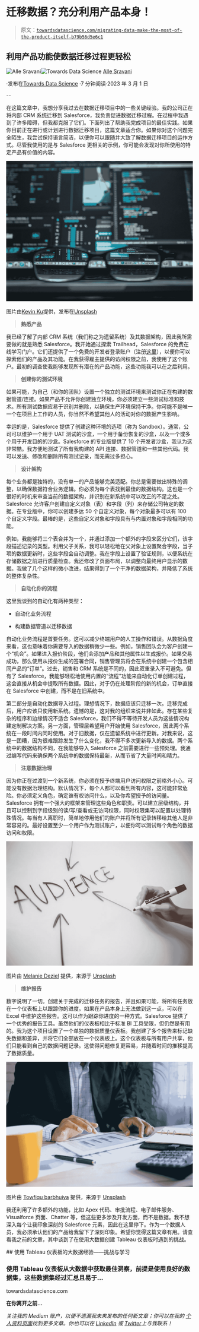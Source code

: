 # 迁移数据？充分利用产品本身！

> 原文：[`towardsdatascience.com/migrating-data-make-the-most-of-the-product-itself-b79b56d5e6c1`](https://towardsdatascience.com/migrating-data-make-the-most-of-the-product-itself-b79b56d5e6c1)

## 利用产品功能使数据迁移过程更轻松

[](https://alle-sravani.medium.com/?source=post_page-----b79b56d5e6c1--------------------------------)![Alle Sravani](https://alle-sravani.medium.com/?source=post_page-----b79b56d5e6c1--------------------------------)[](https://towardsdatascience.com/?source=post_page-----b79b56d5e6c1--------------------------------)![Towards Data Science](https://towardsdatascience.com/?source=post_page-----b79b56d5e6c1--------------------------------) [Alle Sravani](https://alle-sravani.medium.com/?source=post_page-----b79b56d5e6c1--------------------------------)

·发布在[Towards Data Science](https://towardsdatascience.com/?source=post_page-----b79b56d5e6c1--------------------------------) ·7 分钟阅读·2023 年 3 月 1 日

--

在这篇文章中，我想分享我过去在数据迁移项目中的一些关键经验。我的公司正在将内部 CRM 系统迁移到 Salesforce，我负责促进数据迁移过程。在过程中我遇到了许多障碍，但我都克服了它们。下面列出了帮助我完成项目的最佳实践。如果你目前正在进行或计划进行数据迁移项目，这篇文章适合你。如果你对这个问题完全陌生，我尝试保持语言简洁，以便你可以跟随并大致了解数据迁移项目的运作方式。尽管我使用的是与 Salesforce 更相关的示例，你可能会发现对你所使用的特定产品有价值的内容。

![](img/6476c97f48a8fa0e837c9247c557cf3f.png)

图片由[Kevin Ku](https://unsplash.com/@ikukevk?utm_source=medium&utm_medium=referral)提供，发布在[Unsplash](https://unsplash.com/?utm_source=medium&utm_medium=referral)

> **熟悉产品**

我已经了解了内部 CRM 系统（我们称之为遗留系统）及其数据架构，因此我所需要做的就是熟悉 Salesforce。我开始通过探索 Trailhead，Salesforce 的免费在线学习门户。它们还提供了一个免费的开发者登录账户（注册[这里](https://developer.salesforce.com/signup)），以便你可以探索他们的产品及其功能。在我获得雇主提供的访问权限之前，我使用了这个账户。最初的调查使我能够发现所有潜在的产品功能，这些功能我可以在之后利用。

> **创建你的测试环境**

如果可能，为自己（和你的团队）设置一个独立的测试环境来测试你正在构建的数据管道/连接。如果产品不允许你创建独立环境，你必须建立一些测试标准和技术。所有测试数据应易于识别并删除，以确保生产环境保持干净。你可能不是唯一一个在项目上工作的人员，你当然不希望其他人的活动对你的数据产生影响。

幸运的是，Salesforce 提供了创建这种环境的选项（称为 Sandbox）。通常，公司可以维护一个用于 UAT 测试的沙盒，一个用于备份恢复的沙盒，以及一个或多个用于开发目的的沙盒。Salesforce 的专业版提供了 10 个开发者沙盒，我认为这非常酷。我方便地测试了所有我构建的 API 连接、数据管道和一些其他代码。我可以发送、修改和删除所有测试记录，而无需过多担心。

> **设计架构**

每个业务都是独特的，没有单一的产品能够完美适配。你总是需要做出特殊的调整，以确保数据符合业务逻辑。你必须为每个表找到最佳的数据结构。这也是一个很好的时机来审查当前的数据架构，并识别在新系统中可以改正的不足之处。Salesforce 允许客户创建自定义对象（表）和字段（列）来存储公司特定的数据。在专业版中，你可以创建多达 50 个自定义对象，每个对象最多可以有 100 个自定义字段。最棒的是，这些自定义对象和字段具有与内置对象和字段相同的功能。

例如，我能够将三个表合并为一个，并通过添加一个额外的字段来区分它们，该字段描述记录的类型。利用父子关系，我可以轻松地在父对象上设置聚合字段，当子项的数据更新时，这些字段会自动调整。我在字段上设置了验证规则，以便系统在存储数据之前进行质量检查。我还修改了页面布局，以调整向最终用户显示的数据。我做了几个这样的微小改进，结果得到了一个干净的数据架构，并降低了系统的整体复杂性。

> **自动化你的流程**

这里我谈到的自动化有两种类型：

+   自动化业务流程

+   构建数据管道以迁移数据

自动化业务流程是首要任务。这可以减少终端用户的人工操作和错误。从数据角度来看，这也意味着你需要导入的数据稍微少一些。例如，销售团队会为客户创建一个“机会”。如果进入报价阶段，他们会添加产品和其他属性以生成报价。如果交易成功，那么使用从报价生成的签署合同，销售管理员将会在系统中创建一个包含相同产品的“订单”。过去，销售和 CRM 系统是不同的，因此双重录入不可避免。但有了 Salesforce，我能够轻松地使用内置的“流程”功能来自动化订单创建过程，这会直接从机会中提取所有数据。因此，对于仍在处理阶段的新的机会，订单直接在 Salesforce 中创建，而不是在旧系统中。

第二部分是自动化数据导入过程。理想情况下，数据应该只迁移一次。迁移完成后，用户应该只使用新系统。遗憾的是，这对我的组织来说并非如此。存在某些复杂的程序和边缘情况不适合 Salesforce，我们不得不等待开发人员为这些情况构建定制解决方案。另一方面，管理层希望用户开始使用 Salesforce，因此两个系统在一段时间内同时使用。对于旧数据，仅在遗留系统中进行更新。对我来说，这是一团糟，因为很难跟踪发生了什么变化，我不得不多次更新导入的数据。两个系统中的数据结构不同，在我能够导入 Salesforce 之前需要进行一些预处理。我通过编写代码来确保两个系统中的数据保持最新，从而节省了大量时间和精力。

> **注意数据治理**

因为你正在过渡到一个新系统，你必须在授予终端用户访问权限之前格外小心。可能没有数据治理结构。默认情况下，每个人都可以看到所有内容，这可能非常危险。你必须定义角色，确定谁有权访问什么，以及你希望授予的访问量。Salesforce 拥有一个强大的框架来管理这些角色和职责。可以建立层级结构，并且可以控制到字段级别的读/写/查看或无访问权限，同时权限集可以配置以处理特殊情况。每当有人离职时，简单地停用他们的账户并将所有记录转移给其他人是非常容易的。最好设置至少一个用户作为测试账户，以便你可以测试每个角色的数据访问和权限。

![](img/f71fa016e8b6c6dee18eeca1de86602c.png)

图片由 [Melanie Deziel](https://unsplash.com/@storyfuel?utm_source=medium&utm_medium=referral) 提供，来源于 [Unsplash](https://unsplash.com/?utm_source=medium&utm_medium=referral)

> **维护报告**

数字说明了一切。创建关于完成的迁移任务的报告，并且如果可能，将所有任务放在一个仪表板上以跟踪你的进度。如果在产品本身上无法做到这一点，可以在 Excel 中维护这些报告。这可以作为跟踪你进度的一种方式。Salesforce 提供了一个优秀的报告工具。虽然他们的仪表板相比于标准 BI 工具受限，但仍然是有用的。我为这个项目设置了一个单独的数据质量仪表板。我创建了多个报告来标记缺失数据和差异，并将它们全部放在一个仪表板上。这个仪表板与所有用户共享，他们只能看到自己的数据问题记录。这使得问题修复更容易，并随着时间的推移提高了数据质量。

![](img/55a0cd98852e728e929c88b4b1c5a0a3.png)

图片由 [Towfiqu barbhuiya](https://unsplash.com/es/@towfiqu999999?utm_source=medium&utm_medium=referral) 提供，来源于 [Unsplash](https://unsplash.com/?utm_source=medium&utm_medium=referral)

我还利用了许多额外的功能，比如 Apex 代码、审批流程、电子邮件服务、Visualforce 页面、Chatter 等，但这些更多涉及开发方面，而不是数据。我不想深入每个让我印象深刻的 Salesforce 元素，因此在这里停下。作为一个数据人员，我必须承认他们的产品给我留下了深刻印象。希望你觉得这篇文章有用。请查看我之前的文章，其中谈到了在使用大数据创建 Tableau 仪表板时遇到的挑战。

[](/tableau-dashboards-and-big-data-learnings-e0a29cb7377c?source=post_page-----b79b56d5e6c1--------------------------------) ## 使用 Tableau 仪表板的大数据经验——挑战与学习

### 使用 Tableau 仪表板从大数据中获取最佳洞察，前提是使用良好的数据集，这些数据集经过汇总且易于…

towardsdatascience.com

**在你离开之前…**

*关注我的 Medium 账户，以便不遗漏我未来发布的任何新文章；你可以在我的* [*个人资料页面*](https://medium.com/@alsr.sravani)*找到更多文章。你也可以在* [*LinkedIn*](https://www.linkedin.com/in/alle-sravani/) *或* [*Twitter*](https://twitter.com/sravani_alle)*上与我联系！*
